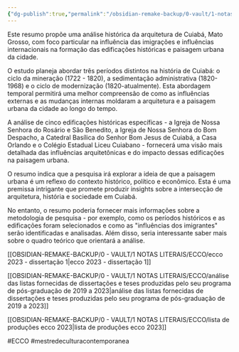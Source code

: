 ```yaml
---
{"dg-publish":true,"permalink":"/obsidian-remake-backup/0-vault/1-notas-literais/ecco/ecco-2023-dissertacao-2/","tags":["ECCO","mestredeculturacontemporanea"],"dgHomeLink":true,"dgShowLocalGraph":true,"dgShowFileTree":true,"noteIcon":""}
---
```


Este resumo propõe uma análise histórica da arquitetura de Cuiabá, Mato Grosso, com foco particular na influência das imigrações e influências internacionais na formação das edificações históricas e paisagem urbana da cidade.

O estudo planeja abordar três períodos distintos na história de Cuiabá: o ciclo da mineração (1722 - 1820), a sedimentação administrativa (1820-1968) e o ciclo de modernização (1820-atualmente). Esta abordagem temporal permitirá uma melhor compreensão de como as influências externas e as mudanças internas moldaram a arquitetura e a paisagem urbana da cidade ao longo do tempo.

A análise de cinco edificações históricas específicas - a Igreja de Nossa Senhora do Rosário e São Benedito, a Igreja de Nossa Senhora do Bom Despacho, a Catedral Basílica do Senhor Bom Jesus de Cuiabá, a Casa Orlando e o Colégio Estadual Liceu Cuiabano - fornecerá uma visão mais detalhada das influências arquitetônicas e do impacto dessas edificações na paisagem urbana.

O resumo indica que a pesquisa irá explorar a ideia de que a paisagem urbana é um reflexo do contexto histórico, político e econômico. Esta é uma premissa intrigante que promete produzir insights sobre a intersecção de arquitetura, história e sociedade em Cuiabá.

No entanto, o resumo poderia fornecer mais informações sobre a metodologia de pesquisa - por exemplo, como os períodos históricos e as edificações foram selecionados e como as "influências dos imigrantes" serão identificadas e analisadas. Além disso, seria interessante saber mais sobre o quadro teórico que orientará a análise.

[[OBSIDIAN-REMAKE-BACKUP/0 - VAULT/1 NOTAS LITERAIS/ECCO/ecco 2023 - dissertação 1\|ecco 2023 - dissertação 1]]

[[OBSIDIAN-REMAKE-BACKUP/0 - VAULT/1 NOTAS LITERAIS/ECCO/análise das listas fornecidas de dissertações e teses produzidas pelo seu programa de pós-graduação de 2019 a 2023\|análise das listas fornecidas de dissertações e teses produzidas pelo seu programa de pós-graduação de 2019 a 2023]]

[[OBSIDIAN-REMAKE-BACKUP/0 - VAULT/1 NOTAS LITERAIS/ECCO/lista de produções ecco 2023\|lista de produções ecco 2023]]

#ECCO #mestredeculturacontemporanea 
